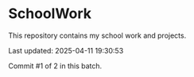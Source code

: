 # SchoolWork

This repository contains my school work and projects.

Last updated: 2025-04-11 19:30:53

Commit #1 of 2 in this batch.